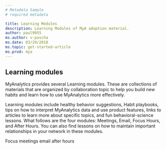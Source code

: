 ```yaml
---
# Metadata Sample
# required metadata

title: Learning Modules
description: Learning Modules of MyA adoption material. 
author: paul9955
ms.author: v-pascha
ms.date: 03/29/2018
ms.topic: get-started-article
ms.prod: mya
---
```


## Learning modules

MyAnalytics provides several Learning modules. These are collections of materials that are organized by collaboration topic to help you build new habits and learn how to use MyAnalytics more effectively. 

Learning modules include healthy behavior suggestions, Habit playbooks, tips on how to interpret MyAnalytics data and use product features, links to articles to learn more about specific topics, and fun behavioral-science lessons. What follows are the four modules: Meetings, Email, Focus Hours, and After Hours. You can also find lessons on how to maintain important relationships in your network in these modules.



Focus
meetings
email
after hours 



<!-- POST LEARNING MODULES HERE 
[CONTENT PLACEHOLDER]
CHANGE THIS! 
-->
